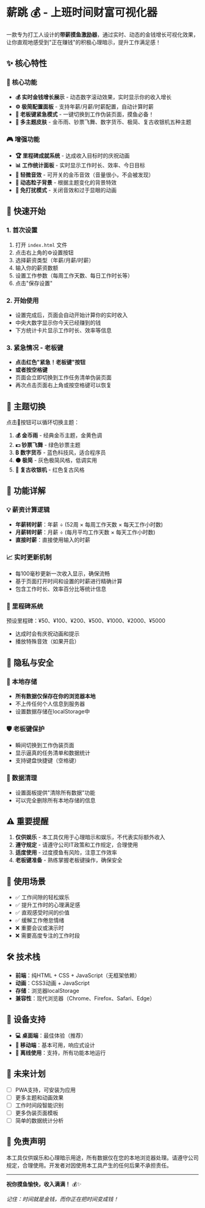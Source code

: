 # 薪跳 💰 - 上班时间财富可视化器

一款专为打工人设计的**带薪摸鱼激励器**，通过实时、动态的金钱增长可视化效果，让你直观地感受到"正在赚钱"的积极心理暗示，提升工作满足感！

## ✨ 核心特性

### 🎯 核心功能
- **💰 实时金钱增长展示** - 动态数字滚动效果，实时显示你的收入增长
- **⚙️ 极简配置面板** - 支持年薪/月薪/时薪配置，自动计算时薪
- **🚨 老板键紧急模式** - 一键切换到工作伪装页面，摸鱼必备！
- **🎨 多主题皮肤** - 金币雨、钞票飞舞、数字货币、极简、复古收银机五种主题

### 🎮 增强功能
- **🏆 里程碑成就系统** - 达成收入目标时的庆祝动画
- **📊 工作统计面板** - 实时显示工作时长、效率、今日目标
- **🎵 轻微音效** - 可开关的金币音效（音量很小，不会被发现）
- **💫 动态粒子背景** - 根据主题变化的背景特效
- **🔕 免打扰模式** - 关闭音效和过于显眼的动画

## 🚀 快速开始

### 1. 首次设置
1. 打开 `index.html` 文件
2. 点击右上角的⚙️设置按钮
3. 选择薪资类型（年薪/月薪/时薪）
4. 输入你的薪资数额
5. 设置工作参数（每周工作天数、每日工作时长等）
6. 点击"保存设置"

### 2. 开始使用
- 设置完成后，页面会自动开始计算你的实时收入
- 中央大数字显示你今天已经赚到的钱
- 下方统计卡片显示工作时长、效率等信息

### 3. 紧急情况 - 老板键
- **点击红色"紧急！老板键"按钮**
- **或者按空格键**
- 页面会立即切换到工作任务清单伪装页面
- 再次点击页面右上角或按空格键可以恢复

## 🎨 主题切换

点击🎨按钮可以循环切换主题：

1. **💰 金币雨** - 经典金币主题，金黄色调
2. **💵 钞票飞舞** - 绿色钞票主题
3. **₿ 数字货币** - 蓝色科技风，适合程序员
4. **⚫ 极简** - 灰色极简风格，低调实用
5. **🔴 复古收银机** - 红色复古风格

## 🔧 功能详解

### 💡 薪资计算逻辑
- **年薪转时薪**：年薪 ÷ (52周 × 每周工作天数 × 每天工作小时数)
- **月薪转时薪**：月薪 ÷ (每月平均工作天数 × 每天工作小时数)
- **直接时薪**：直接使用输入的时薪

### 📈 实时更新机制
- 每100毫秒更新一次收入显示，确保流畅
- 基于页面打开时间和设置的时薪进行精确计算
- 包含工作时长、效率百分比等统计信息

### 🎯 里程碑系统
预设里程碑：¥50、¥100、¥200、¥500、¥1000、¥2000、¥5000
- 达成时会有庆祝动画和提示
- 播放特殊音效（如果开启）

## 🔐 隐私与安全

### 💾 本地存储
- **所有数据仅保存在你的浏览器本地**
- 不上传任何个人信息到服务器
- 设置数据存储在localStorage中

### 🛡️ 老板键保护
- 瞬间切换到工作伪装页面
- 显示逼真的任务清单和数据统计
- 支持键盘快捷键（空格键）

### 🧹 数据清理
- 设置面板提供"清除所有数据"功能
- 可以完全删除所有本地存储的信息

## ⚠️ 重要提醒

1. **仅供娱乐** - 本工具仅用于心理暗示和娱乐，不代表实际额外收入
2. **遵守规定** - 请遵守公司IT政策和工作规定，合理使用
3. **适度使用** - 过度摸鱼有风险，注意工作效率
4. **老板键准备** - 熟练掌握老板键操作，确保安全

## 🎯 使用场景

- ✅ 工作间隙的轻松娱乐
- ✅ 提升工作时的心理满足感
- ✅ 直观感受时间的价值
- ✅ 缓解工作倦怠情绪
- ❌ 重要会议或演示时
- ❌ 需要高度专注的工作时段

## 🛠️ 技术栈

- **前端**：纯HTML + CSS + JavaScript（无框架依赖）
- **动画**：CSS3动画 + JavaScript
- **存储**：浏览器localStorage
- **兼容性**：现代浏览器（Chrome、Firefox、Safari、Edge）

## 📱 设备支持

- **💻 桌面端**：最佳体验（推荐）
- **📱 移动端**：基本可用，响应式设计
- **💾 离线使用**：支持，所有功能本地运行

## 🔮 未来计划

- [ ] PWA支持，可安装为应用
- [ ] 更多主题和动画效果
- [ ] 工作时间段智能识别
- [ ] 更多伪装页面模板
- [ ] 简单的数据统计分析

## 📄 免责声明

本工具仅供娱乐和心理暗示用途，所有数据仅在您的本地浏览器处理。请遵守公司规定，合理使用。开发者对因使用本工具产生的任何后果不承担责任。

---

**祝你摸鱼愉快，收入满满！** 💰✨

*记住：时间就是金钱，而你正在把时间变成钱！* 